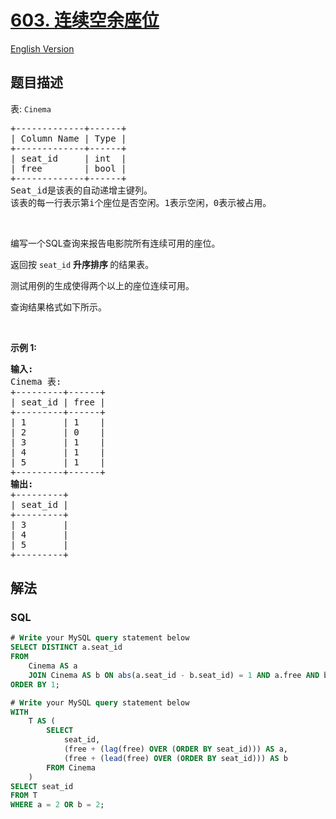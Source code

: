 # [603. 连续空余座位](https://leetcode.cn/problems/consecutive-available-seats)

[English Version](/solution/0600-0699/0603.Consecutive%20Available%20Seats/README_EN.md)

## 题目描述

<!-- 这里写题目描述 -->

<p>表:&nbsp;<code>Cinema</code></p>

<pre>
+-------------+------+
| Column Name | Type |
+-------------+------+
| seat_id     | int  |
| free        | bool |
+-------------+------+
Seat_id是该表的自动递增主键列。
该表的每一行表示第i个座位是否空闲。1表示空闲，0表示被占用。</pre>

<p>&nbsp;</p>

<p>编写一个SQL查询来报告电影院所有连续可用的座位。</p>

<p>返回按 <code>seat_id</code> <strong>升序排序&nbsp;</strong>的结果表。</p>

<p>测试用例的生成使得两个以上的座位连续可用。</p>

<p>查询结果格式如下所示。</p>

<p>&nbsp;</p>

<p><strong>示例 1:</strong></p>

<pre>
<strong>输入:</strong> 
Cinema 表:
+---------+------+
| seat_id | free |
+---------+------+
| 1       | 1    |
| 2       | 0    |
| 3       | 1    |
| 4       | 1    |
| 5       | 1    |
+---------+------+
<strong>输出:</strong> 
+---------+
| seat_id |
+---------+
| 3       |
| 4       |
| 5       |
+---------+</pre>

## 解法

<!-- 这里可写通用的实现逻辑 -->

<!-- tabs:start -->

### **SQL**

```sql
# Write your MySQL query statement below
SELECT DISTINCT a.seat_id
FROM
    Cinema AS a
    JOIN Cinema AS b ON abs(a.seat_id - b.seat_id) = 1 AND a.free AND b.free
ORDER BY 1;
```

```sql
# Write your MySQL query statement below
WITH
    T AS (
        SELECT
            seat_id,
            (free + (lag(free) OVER (ORDER BY seat_id))) AS a,
            (free + (lead(free) OVER (ORDER BY seat_id))) AS b
        FROM Cinema
    )
SELECT seat_id
FROM T
WHERE a = 2 OR b = 2;
```

<!-- tabs:end -->
